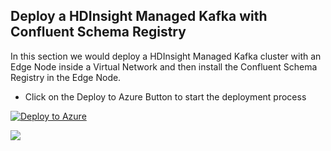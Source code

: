 ## Deploy a HDInsight Managed Kafka with Confluent Schema Registry 

In this section we would deploy a  HDInsight Managed Kafka  cluster with an Edge Node inside a Virtual Network and then install the Confluent Schema Registry in the Edge Node.  

 - Click on the Deploy to Azure Button to start the deployment process

[![Deploy to Azure](https://aka.ms/deploytoazurebutton)](https://portal.azure.com/#create/Microsoft.Template/uri/https%3A%2F%2Fraw.githubusercontent.com%2Farnabganguly%2FKafkaschemaregistry%2Fmaster%2Fazuredeploy.json
) 
</a>
<a  href="http://armviz.io/#/load=[https://raw.githubusercontent.com/arnabganguly/Kafkaschemaregistry/master/azuredeploy.json](https://raw.githubusercontent.com/arnabganguly/Kafkaschemaregistry/master/azuredeploy.json)"  target="_blank">

<img src="http://armviz.io/visualizebutton.png"/>
</a>





<!--stackedit_data:
eyJoaXN0b3J5IjpbLTQ5NzExOTE5NSwxMjM5NjI1MDM1LDE2Nz
Q0MTU0NjNdfQ==
-->